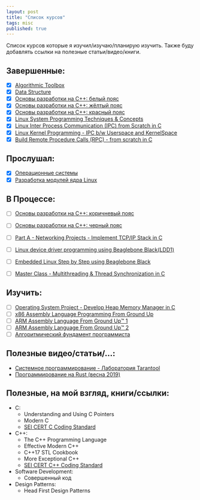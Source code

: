 ```yaml
---
layout: post
title: "Список курсов"
tags: misc
published: true
---
```


Список курсов которые я изучил/изучаю/планирую изучить. Также буду добавлять ссылки на полезные статьи/видео/книги.

## Завершенные:  
- [X] [Algorithmic Toolbox](https://www.coursera.org/learn/algorithmic-toolbox)  
- [X] [Data Structure](https://www.coursera.org/learn/data-structures?specialization=data-structures-algorithms)  
- [X] [Основы разработки на C++: белый пояс](https://www.coursera.org/learn/c-plus-plus-white/home/welcome)  
- [X] [Основы разработки на C++: жёлтый пояс](https://www.coursera.org/learn/c-plus-plus-yellow?specialization=c-plus-plus-modern-development)  
- [X] [Основы разработки на C++: красный пояс](https://www.coursera.org/learn/c-plus-plus-red?specialization=c-plus-plus-modern-development)  
- [X] [Linux System Programming Techniques & Concepts](https://www.udemy.com/course/advance-programming-concepts/)  
- [X] [Linux Inter Process Communication (IPC) from Scratch in C](https://www.udemy.com/course/linuxipc/)  
- [X] [Linux Kernel Programming - IPC b/w Userspace and KernelSpace](https://www.udemy.com/course/netlinksockets/)  
- [X] [Build Remote Procedure Calls (RPC) - from scratch in C](https://www.udemy.com/course/linuxrpc/)  

## Прослушал:
- [X] [Операционные системы](https://stepik.org/course/1780/syllabus)  
- [X] [Разработка модулей ядра Linux](https://stepik.org/course/2051/syllabus)  

## В Процессе:  
- [ ] [Основы разработки на С++: коричневый пояс](https://www.coursera.org/learn/c-plus-plus-brown?specialization=c-plus-plus-modern-development)  
- [ ] [Основы разработки на С++: черный пояс](https://www.coursera.org/learn/c-plus-plus-black)  
- [ ] [Part A - Networking Projects - Implement TCP/IP Stack in C](https://www.udemy.com/course/tcpipstack/)  
- [ ] [Linux device driver programming using Beaglebone Black(LDD1)](https://www.udemy.com/course/linux-device-driver-programming-using-beaglebone-black/)  
- [ ] [Embedded Linux Step by Step using Beaglebone Black](https://www.udemy.com/course/embedded-linux-step-by-step-using-beaglebone/)  
- [ ] [Master Class - Multithreading & Thread Synchronization in C](https://www.udemy.com/course/multithreading_parta/)  


## Изучить:  
- [ ] [Operating System Project - Develop Heap Memory Manager in C](https://www.udemy.com/course/os-project-lmm/)  
- [ ] [x86 Assembly Language Programming From Ground Up](https://www.udemy.com/course/x86-assembly-programming-from-ground-uptm/)  
- [ ] [ARM Assembly Language From Ground Up™ 1](https://www.udemy.com/course/arm-assembly-programming/)  
- [ ] [ARM Assembly Language From Ground Up™ 2](https://www.udemy.com/course/arm-assembly-language-from-ground-uptm-2/)  
- [ ] [Алгоритмический фундамент программиста](https://stepik.org/course/62940/syllabus)  

## Полезные видео/статьи/...:
* [Системное программирование - Лаборатория Tarantool](https://www.youtube.com/playlist?list=PLrCZzMib1e9pOdLmE2qtMgL3QMEIrxyu7)  
* [Программирование на Rust (весна 2019)](https://www.youtube.com/playlist?list=PLlb7e2G7aSpTfhiECYNI2EZ1uAluUqE_e)  

## Полезные, на мой взгляд, книги/ссылки:
* C:
  * Understanding and Using C Pointers
  * Modern C
  * [SEI CERT C Coding Standard](https://wiki.sei.cmu.edu/confluence/display/c/SEI+CERT+C+Coding+Standard)
* C++:
  * The C++ Programming Language
  * Effective Modern C++
  * C++17 STL Cookbook
  * More Exceptional C++
  * [SEI CERT C++ Coding Standard](https://wiki.sei.cmu.edu/confluence/pages/viewpage.action?pageId=88046682)
* Software Development:
  * Совершенный код
* Design Patterns:
  * Head First Design Patterns
  
